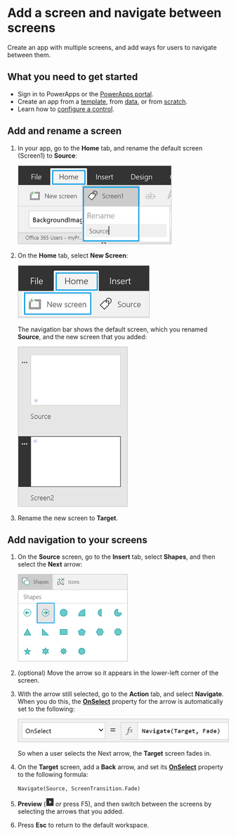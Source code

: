 <properties
	pageTitle="Add a screen and navigate between screens | Microsoft PowerApps"
	description="Add a screen to an app and use next and back arrows to go between screens in PowerApps"
	services=""
	suite="powerapps"
	documentationCenter="na"
	authors="AFTOwen"
	manager="erikre"
	editor=""
	tags=""/>

<tags
   ms.service="powerapps"
   ms.devlang="na"
   ms.topic="article"
   ms.tgt_pltfrm="na"
   ms.workload="na"
   ms.date="04/20/2016"
   ms.author="mandia"/>

# Add a screen and navigate between screens #

Create an app with multiple screens, and add ways for users to navigate between them.

## What you need to get started ##

- Sign in to PowerApps or the [PowerApps portal][1].
- Create an app from a [template](get-started-test-drive.md), from [data](get-started-create-from-data.md), or from [scratch](get-started-create-from-blank.md).
- Learn how to [configure a control](add-configure-controls.md).

## Add and rename a screen ##
1. In your app, go to the **Home** tab, and rename the default screen (Screen1) to **Source**:  

	![Rename the default screen](./media/add-screen-context-variables/name-source-screen.png)

1. On the **Home** tab, select **New Screen**:  

	![Add Screen option on the Home tab](./media/add-screen-context-variables/add-screen.png)

	The navigation bar shows the default screen, which you renamed **Source**, and the new screen that you added:  

	![Two screens in the left navigation bar](./media/add-screen-context-variables/two-screens-in-nav.png)

1. Rename the new screen to **Target**.

## Add navigation to your screens ##

1. On the **Source** screen, go to the **Insert** tab, select **Shapes**, and then select the **Next** arrow:  

	![The Shapes option on the Insert tab](./media/add-screen-context-variables/add-next-arrow.png)

1. (optional) Move the arrow so it appears in the lower-left corner of the screen.

1. With the arrow still selected, go to the **Action** tab, and select **Navigate**. When you do this, the **[OnSelect](properties/properties-core.md)** property for the arrow is automatically set to the following:  

	![OnSelect property set to Navigate function](./media/add-screen-context-variables/onselect-default.png)

	So when a user selects the Next arrow, the **Target** screen fades in.

1. On the **Target** screen, add a **Back** arrow, and set its **[OnSelect](properties/properties-core.md)** property to the following formula:  

	`Navigate(Source, ScreenTransition.Fade)`

1. **Preview** (![](./media/add-screen-context-variables/preview.png) or press F5), and then switch between the screens by selecting the arrows that you added.

1. Press **Esc** to return to the default workspace.


<!--Reference links in article-->
[1]: https://web.powerapps.com
